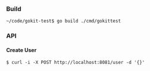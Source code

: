 ### Build

```
~/code/gokit-test$ go build ./cmd/gokittest
```

### API
#### Create User
```
$ curl -i -X POST http://localhost:8081/user -d '{}'
```